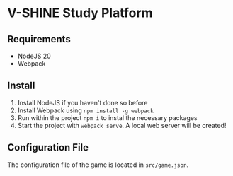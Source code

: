 # V-SHINE Study Platform

## Requirements

- NodeJS 20
- Webpack

## Install

1. Install NodeJS if you haven't done so before
2. Install Webpack using `npm install -g webpack`
3. Run within the project `npm i` to instal the necessary packages
4. Start the project with `webpack serve`. A local web server will be created!

## Configuration File

The configuration file of the game is located in `src/game.json`.
